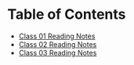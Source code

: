 # Table of Contents

- [Class 01 Reading Notes](Class-01.md)
- [Class 02 Reading Notes](Class-02.md)
- [Class 03 Reading Notes](Class-03.md)
